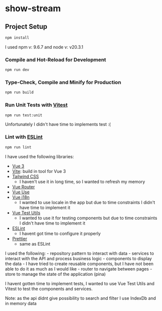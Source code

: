 # show-stream


## Project Setup

```sh
npm install
```

I used npm v: 9.6.7 and node v: v20.3.1

### Compile and Hot-Reload for Development

```sh
npm run dev
```

### Type-Check, Compile and Minify for Production

```sh
npm run build
```

### Run Unit Tests with [Vitest](https://vitest.dev/)

```sh
npm run test:unit
```
Unfortunately I didn't have time to implements test :( 

### Lint with [ESLint](https://eslint.org/)

```sh
npm run lint
```

I have used the following libraries:
- [Vue 3](https://v3.vuejs.org/)
- [Vite](https://vitejs.dev/):  build in tool for Vue 3
- [Tailwind CSS](https://tailwindcss.com/) 
  - I haven't use it in long time, so I wanted to refresh my memory
- [Vue Router](https://next.router.vuejs.org/)
- [Vue Use](https://vueuse.org/)
- [Vue i18n](https://vue-i18n.intlify.dev/)
  - I wanted to use locale in the app but due to time constraints I didn't have time to implement it
- [Vue Test Utils](https://next.vue-test-utils.vuejs.org/)
  - I wanted to use it for testing components but due to time constraints I didn't have time to implement it
- [ESLint](https://eslint.org/)
  - I havent got time to configure it properly
- [Prettier](https://prettier.io/)
  - same as ESLint


I used the following:
    - repository pattern to interact with data
    - services to interact with the API and process business logic
    - components to display the data
        - I have tried to create reusable components, but I have not been able to do it as much as I would like
    - router to navigate between pages
    - store to manage the state of the application (pina)

I havent gotten time to implement tests, I wanted to use Vue Test Utils and Vitest to test the components and services.

Note: as the api didnt give possibility to search and filter I use IndexDb and in memory data
